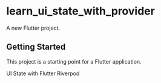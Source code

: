 # learn_ui_state_with_provider

A new Flutter project.

## Getting Started

This project is a starting point for a Flutter application.

UI State with Flutter Riverpod
